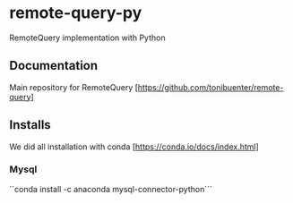 # remote-query-py
RemoteQuery implementation with Python



## Documentation

Main repository for RemoteQuery [https://github.com/tonibuenter/remote-query]

## Installs

We did all installation with conda [https://conda.io/docs/index.html]

### Mysql

``conda install -c anaconda mysql-connector-python```


